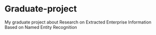 # Graduate-project
My graduate project about Research on Extracted Enterprise Information Based on Named Entity Recognition 
